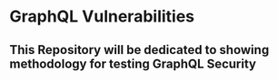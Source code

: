 <h1>GraphQL Vulnerabilities</h1>

<h2>This Repository will be dedicated to showing methodology for testing GraphQL Security</h2>

